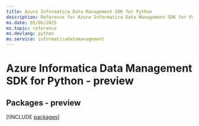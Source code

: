 ```yaml
---
title: Azure Informatica Data Management SDK for Python
description: Reference for Azure Informatica Data Management SDK for Python
ms.date: 05/06/2025
ms.topic: reference
ms.devlang: python
ms.service: informaticadatamanagement
---
```

# Azure Informatica Data Management SDK for Python - preview
## Packages - preview
[!INCLUDE [packages](informatica-data-management-index.md)]